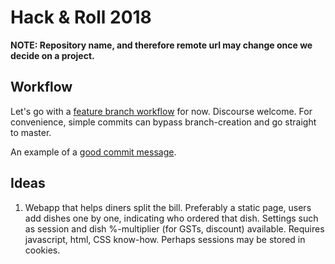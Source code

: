 # Hack & Roll 2018
**NOTE: Repository name, and therefore remote url may change once we decide on a project.**

## Workflow
Let's go with a [feature branch workflow](https://www.atlassian.com/git/tutorials/comparing-workflows/feature-branch-workflow) for now. Discourse welcome. For convenience, simple commits can bypass branch-creation and go straight to master.

An example of a [good commit message](https://github.com/erlang/otp/wiki/writing-good-commit-messages).

## Ideas
1. Webapp that helps diners split the bill. Preferably a static page, users add dishes one by one, indicating who ordered that dish. Settings such as session and dish %-multiplier (for GSTs, discount) available. Requires javascript, html, CSS know-how. Perhaps sessions may be stored in cookies.
